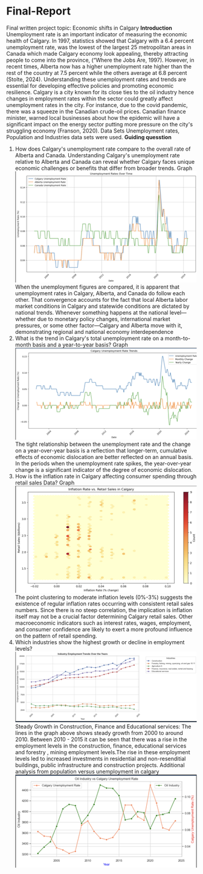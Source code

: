 # Final-Report
Final written project topic: Economic shifts in Calgary
**Introduction**
Unemployment rate is an important indicator of measuring the economic health of Calgary. In 1997, statistics showed that Calgary with a 6.4 percent unemployment rate, was the lowest of the largest 25 metropolitan areas in Canada which made Calgary economy look appealing, thereby attracting people to come into the province, (“Where the Jobs Are, 1997). However, in recent times, Alberta now has a higher unemployment rate higher than the rest of the country at 7.5 percent while the others average at 6.8 percent (Stolte, 2024). Understanding these unemployment rates and trends are essential for developing effective policies and promoting economic resilience. Calgary is a city known for its close ties to the oil industry hence changes in employment rates within the sector could greatly affect unemployment rates in the city. For instance, due to the covid pandemic, there was a squeeze in the Canadian crude-oil prices. Canadian finance minister, warned local businesses about how the epidemic will have a significant impact on the energy sector putting more pressure on the city's struggling economy (Franson, 2020).
Data Sets
Unemployment rates, Population and Industries data sets were used.
**Guiding quesstion** 
1. How does Calgary's unemployment rate compare to the overall rate of Alberta and Canada. Understanding Calgary's unemployment rate relative to Alberta and Canada can reveal whether Calgary faces unique economic challenges or benefits that differ from broader trends.
   Graph
   ![My Image](my_folder/trends_unemployment.png)
   When the unemployment figures are compared, it is apparent that unemployment rates in Calgary, Alberta, and Canada do follow each other. That convergence accounts for the fact that local Alberta labor market conditions in Calgary and statewide conditions are dictated by national trends. Whenever something happens at the national level—whether due to monetary policy changes, international market pressures, or some other factor—Calgary and Alberta move with it, demonstrating regional and national economy interdependence
2. What is the trend in Calgary's total unemployment rate on a month-to-month basis and a year-to-year basis?
   Graph
   ![My Image](my_folder/year_monthly_calgary.png)
   The tight relationship between the unemployment rate and the change on a year-over-year basis is a reflection that longer-term, cumulative effects of economic dislocation are better reflected on an annual basis. In the periods when the unemployment rate spikes, the year-over-year change is a significant indicator of the degree of economic dislocation.
3. How is the inflation rate in Calgary affecting consumer spending through retail sales Data?
Graph
 ![My Image](my_folder/retail_sales.png)
The point clustering to moderate inflation levels (0%-3%) suggests the existence of regular inflation rates occurring with consistent retail sales numbers. Since there is no steep correlation, the implication is inflation itself may not be a crucial factor determining Calgary retail sales. Other macroeconomic indicators such as interest rates, wages, employment, and consumer confidence are likely to exert a more profound influence on the pattern of retail spending.
4. Which industries show the highest growth or decline in employment levels?
  ![My Image](my_folder/industries.png)
Steady Growth in Construction, Finance and Educational services:
The lines in the graph above shows steady growth from 2000 to around 2010. Between 2010 - 2015 it can be seen that there was a rise in the employment levels in the construction, finance, educational services and forestry , mining employment levels.The rise in these employment levels led to increased investments in residential and non-resenditial buildings, public infrastructure and construction projects.
Additional analysis from population versus unemployment in calgary
![My Image](my_folder/population_unemployment.png)

  
   
   




